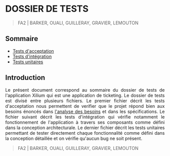<div align='justify'>

# DOSSIER DE TESTS

> FA2 | BARKER, OUALI, GUILLERAY, GRAVIER, LEMOUTON

## Sommaire

- [Tests d'acceptation](tests/tests_acceptation.md)
- [Tests d'intégration](tests/tests_integration.md)
- [Tests unitaires](tests/tests_unitaires.md)


## Introduction

Le présent document correspond au sommaire du dossier de tests de l'application
Xilium qui est une application de ticketing. Le dossier de tests est divisé
entre plusieurs fichiers. 
Le premier fichier décrit les tests d'acceptation nous 
permettent de verifier que le projet répond bien aux besoins énoncés dans 
[l'analyse des besoins](2_receuil_des_besoins.md) et dans les spécifications. 
Le fichier suivant décrit les
tests d'intégration qui vérifie notamment le fonctionnement de l'application à 
travers ses composants comme défini dans la conception architecturale.
Le dernier fichier décrit les tests unitaires permettant de tester directement 
chaque fonctionnalité comme défini dans la conception détaillée et on vérifie
qu'aucun bug ne soit présent.



> FA2 | BARKER, OUALI, GUILLERAY, GRAVIER, LEMOUTON
</div>